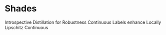 # Shades
Introspective Distillation for Robustness
Continuous Labels enhance Locally Lipschitz Continuous
